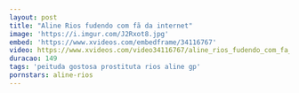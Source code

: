 ```yaml
---
layout: post
title: "Aline Rios fudendo com fã da internet"
image: 'https://i.imgur.com/J2Rxot8.jpg'
embed: 'https://www.xvideos.com/embedframe/34116767'
video: https://www.xvideos.com/video34116767/aline_rios_fudendo_com_fa_da_internet
duracao: 149
tags: 'peituda gostosa prostituta rios aline gp'
pornstars: aline-rios
---
```

